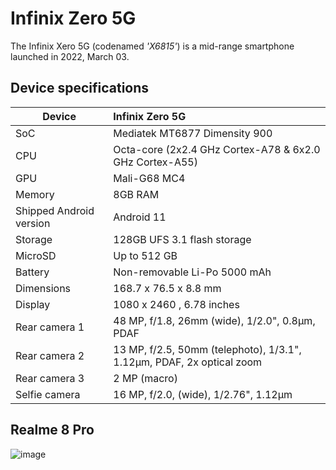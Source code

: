 # Infinix Zero 5G
                                                 
The Infinix Xero 5G (codenamed _'X6815'_) is a mid-range smartphone launched in 2022, March 03.

## Device specifications

| Device                  | Infinix Zero 5G                                             |
| ----------------------- | :---------------------------------------------------------- |
| SoC                     | Mediatek MT6877 Dimensity 900                               |
| CPU                     | Octa-core (2x2.4 GHz Cortex-A78 & 6x2.0 GHz Cortex-A55)     |
| GPU                     | Mali-G68 MC4                                                  |
| Memory                  | 8GB RAM                                                     |
| Shipped Android version | Android 11                                                  |
| Storage                 | 128GB UFS 3.1 flash storage                                 |
| MicroSD                 | Up to 512 GB                                                |
| Battery                 | Non-removable Li-Po 5000 mAh                               |
| Dimensions              | 168.7 x 76.5 x 8.8 mm                               |
| Display                 | 1080 x 2460 , 6.78 inches                             |
| Rear camera 1           | 48 MP, f/1.8, 26mm (wide), 1/2.0", 0.8µm, PDAF            |
| Rear camera 2           | 13 MP, f/2.5, 50mm (telephoto), 1/3.1", 1.12µm, PDAF, 2x optical zoom        |
| Rear camera 3           | 2 MP (macro)                                        |
| Selfie camera            | 16 MP, f/2.0, (wide), 1/2.76", 1.12µm                       |

## Realme 8 Pro

![image]([https://www.91-img.com/gallery_images_uploads/b/e/be71c8ebd7ffc35e433b8ff2e64a22225c94393e.JPG)
